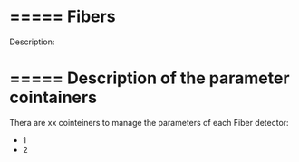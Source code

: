 =====
Fibers
=====

Description:

=====
Description of the parameter cointainers
=====

Thera are xx cointeiners to manage the parameters of each Fiber detector:
- 1
- 2
